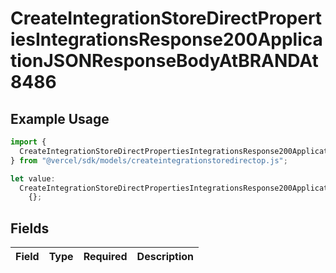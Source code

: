 # CreateIntegrationStoreDirectPropertiesIntegrationsResponse200ApplicationJSONResponseBodyAtBRANDAt8486

## Example Usage

```typescript
import {
  CreateIntegrationStoreDirectPropertiesIntegrationsResponse200ApplicationJSONResponseBodyAtBRANDAt8486,
} from "@vercel/sdk/models/createintegrationstoredirectop.js";

let value:
  CreateIntegrationStoreDirectPropertiesIntegrationsResponse200ApplicationJSONResponseBodyAtBRANDAt8486 =
    {};
```

## Fields

| Field       | Type        | Required    | Description |
| ----------- | ----------- | ----------- | ----------- |